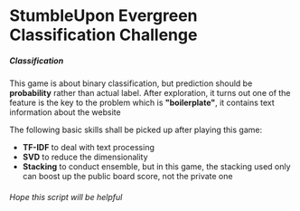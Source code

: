 # StumbleUpon Evergreen Classification Challenge
##### Classification
This game is about binary classification, but prediction should be **probability** rather than actual label. After exploration, it turns out one of the feature is the key to the problem which is **"boilerplate"**, it contains text information about the website

The following basic skills shall be picked up after playing this game:
* **TF-IDF** to deal with text processing
* **SVD** to reduce the dimensionality
* **Stacking** to conduct ensemble, but in this game, the stacking used only can boost up the public board score, not the private one

###### Hope this script will be helpful
